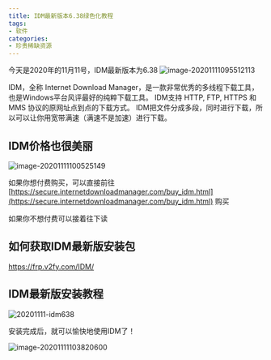 ```yaml
---
title: IDM最新版本6.38绿色化教程
tags:
- 软件
categories:
- 珍贵稀缺资源
---
```


今天是2020年的11月11号，IDM最新版本为6.38
![image-20201111095512113](https://v2fy.com/asset/0i/jikemiji/jikemiji-md/2020-11-11-idm638.assets/image-20201111095512113.png)

IDM，全称 Internet Download Manager，是一款非常优秀的多线程下载工具，也是Windows平台风评最好的纯粹下载工具。
IDM支持 HTTP, FTP, HTTPS 和 MMS 协议的原网址点到点的下载方式。
IDM把文件分成多段，同时进行下载，所以可以让你用宽带满速（满速不是加速）进行下载。






## IDM价格也很美丽

![image-20201111100525149](https://v2fy.com/asset/0i/jikemiji/jikemiji-md/2020-11-11-idm638.assets/image-20201111100525149.png)


如果你想付费购买，可以直接前往[https://secure.internetdownloadmanager.com/buy_idm.html](https://secure.internetdownloadmanager.com/buy_idm.html)  购买

如果你不想付费可以接着往下读

## 如何获取IDM最新版安装包



https://frp.v2fy.com/IDM/

## IDM最新版安装教程



![20201111-idm638](https://v2fy.com/asset/0i/jikemiji/jikemiji-md/2020-11-11-idm638.assets/20201111-idm638.gif)

安装完成后，就可以愉快地使用IDM了！

![image-20201111103820600](https://v2fy.com/asset/0i/jikemiji/jikemiji-md/2020-11-11-idm638.assets/image-20201111103820600.png)


